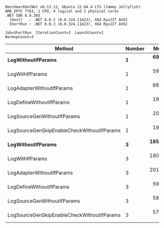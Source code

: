 ```

BenchmarkDotNet v0.13.12, Ubuntu 22.04.4 LTS (Jammy Jellyfish)
AMD EPYC 7763, 1 CPU, 4 logical and 2 physical cores
.NET SDK 8.0.203
  [Host]   : .NET 8.0.3 (8.0.324.11423), X64 RyuJIT AVX2
  ShortRun : .NET 8.0.3 (8.0.324.11423), X64 RyuJIT AVX2

Job=ShortRun  IterationCount=3  LaunchCount=1  
WarmupCount=3  

```
| Method                                     | Number | Mean      | Error     | StdDev   | Min       | Max       | Gen0   | Allocated |
|------------------------------------------- |------- |----------:|----------:|---------:|----------:|----------:|-------:|----------:|
| **LogWithoutIfParams**                         | **1**      |  **69.66 ns** | **56.927 ns** | **3.120 ns** |  **67.75 ns** |  **73.26 ns** | **0.0010** |      **88 B** |
| LogWithIfParams                            | 1      |  59.73 ns |  1.990 ns | 0.109 ns |  59.61 ns |  59.80 ns | 0.0010 |      88 B |
| LogAdapterWithoutIfParams                  | 1      |  68.62 ns |  5.618 ns | 0.308 ns |  68.32 ns |  68.93 ns | 0.0010 |      88 B |
| LogDefineWithoutIfParams                   | 1      |  19.85 ns |  0.031 ns | 0.002 ns |  19.85 ns |  19.86 ns |      - |         - |
| LogSourceGenWithoutIfParams                | 1      |  20.17 ns |  4.700 ns | 0.258 ns |  20.00 ns |  20.46 ns |      - |         - |
| LogSourceGenSkipEnableCheckWithoutIfParams | 1      |  19.19 ns |  1.016 ns | 0.056 ns |  19.13 ns |  19.24 ns |      - |         - |
| **LogWithoutIfParams**                         | **3**      | **185.91 ns** | **73.796 ns** | **4.045 ns** | **183.08 ns** | **190.54 ns** | **0.0031** |     **264 B** |
| LogWithIfParams                            | 3      | 180.75 ns | 17.803 ns | 0.976 ns | 180.05 ns | 181.87 ns | 0.0031 |     264 B |
| LogAdapterWithoutIfParams                  | 3      | 201.57 ns | 97.791 ns | 5.360 ns | 198.43 ns | 207.76 ns | 0.0031 |     264 B |
| LogDefineWithoutIfParams                   | 3      |  59.07 ns |  3.974 ns | 0.218 ns |  58.92 ns |  59.32 ns |      - |         - |
| LogSourceGenWithoutIfParams                | 3      |  58.22 ns |  0.435 ns | 0.024 ns |  58.19 ns |  58.24 ns |      - |         - |
| LogSourceGenSkipEnableCheckWithoutIfParams | 3      |  57.30 ns |  1.494 ns | 0.082 ns |  57.25 ns |  57.40 ns |      - |         - |
